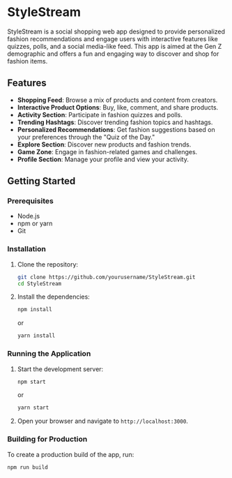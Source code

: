 # StyleStream

StyleStream is a social shopping web app designed to provide personalized fashion recommendations and engage users with interactive features like quizzes, polls, and a social media-like feed. This app is aimed at the Gen Z demographic and offers a fun and engaging way to discover and shop for fashion items.

## Features

- **Shopping Feed**: Browse a mix of products and content from creators.
- **Interactive Product Options**: Buy, like, comment, and share products.
- **Activity Section**: Participate in fashion quizzes and polls.
- **Trending Hashtags**: Discover trending fashion topics and hashtags.
- **Personalized Recommendations**: Get fashion suggestions based on your preferences through the "Quiz of the Day."
- **Explore Section**: Discover new products and fashion trends.
- **Game Zone**: Engage in fashion-related games and challenges.
- **Profile Section**: Manage your profile and view your activity.

## Getting Started

### Prerequisites

- Node.js
- npm or yarn
- Git

### Installation

1. Clone the repository:
    ```sh
    git clone https://github.com/yourusername/StyleStream.git
    cd StyleStream
    ```

2. Install the dependencies:
    ```sh
    npm install
    ```
    or
    ```sh
    yarn install
    ```

### Running the Application

1. Start the development server:
    ```sh
    npm start
    ```
    or
    ```sh
    yarn start
    ```

2. Open your browser and navigate to `http://localhost:3000`.

### Building for Production

To create a production build of the app, run:
```sh
npm run build
